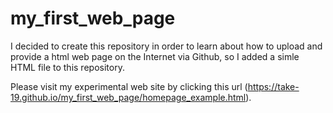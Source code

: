 # my_first_web_page
I decided to create this repository in order to learn about how to upload and provide a html web page on the Internet via Github, so
I added a simle HTML file to this repository.

Please visit my experimental web site by clicking this url (https://take-19.github.io/my_first_web_page/homepage_example.html).
